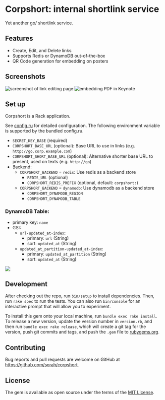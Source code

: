 # Corpshort: internal shortlink service

Yet another go/ shortlink service.

## Features

- Create, Edit, and Delete links
- Supports Redis or DynamoDB out-of-the-box
- QR Code generation for embedding on posters

## Screenshots

![screenshot of link editing page](https://img.sorah.jp/s/2018-06-19_1606_208mm.png)
![embedding PDF in Keynote](https://img.sorah.jp/s/2018-06-19_1606_l7q6g.png)


## Set up

Corpshort is a Rack application.

See [config.ru](./config.ru) for detailed configuration. The following environment variable is supported by the bundled config.ru.

- `SECRET_KEY_BASE` (required)
- `CORPSHORT_BASE_URL` (optional): Base URL to use in links (e.g. `http://go.corp.example.com`)
- `CORPSHORT_SHORT_BASE_URL` (optional): Alternative shorter base URL to present, used on texts (e.g. `http://go`)
- Backend:
  - `CORPSHORT_BACKEND` = `redis`: Use redis as a backend store
    - `REDIS_URL` (optional)
    - `CORPSHORT_REDIS_PREFIX` (optional, default: `corpshort:`)
  - `CORPSHORT_BACKEND` = `dynamodb`: Use dynamodb as a backend store
    - `CORPSHORT_DYNAMODB_REGION`
    - `CORPSHORT_DYNAMODB_TABLE`

### DynamoDB Table:

- primary key: `name`
- GSI:
  - `url-updated_at-index`:
    - primary: `url` (String)
    - sort: `updated_at` (String)
  - `updated_at_partition-updated_at-index`:
    - primary: `updated_at_partition` (String)
    - sort: `updated_at` (String)

![](https://img.sorah.jp/s/2018-06-19_1406_hxxjt.png)

## Development

After checking out the repo, run `bin/setup` to install dependencies. Then, run `rake spec` to run the tests. You can also run `bin/console` for an interactive prompt that will allow you to experiment.

To install this gem onto your local machine, run `bundle exec rake install`. To release a new version, update the version number in `version.rb`, and then run `bundle exec rake release`, which will create a git tag for the version, push git commits and tags, and push the `.gem` file to [rubygems.org](https://rubygems.org).

## Contributing

Bug reports and pull requests are welcome on GitHub at https://github.com/sorah/corpshort.

## License

The gem is available as open source under the terms of the [MIT License](https://opensource.org/licenses/MIT).
